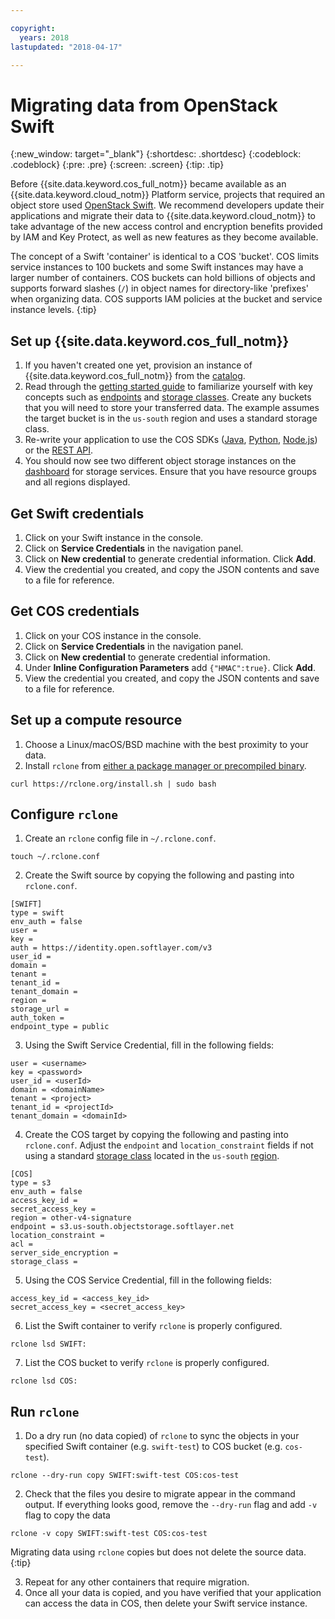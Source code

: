 ```yaml
---

copyright:
  years: 2018
lastupdated: "2018-04-17"

---
```


# Migrating data from OpenStack Swift

{:new_window: target="_blank"}
{:shortdesc: .shortdesc}
{:codeblock: .codeblock}
{:pre: .pre}
{:screen: .screen}
{:tip: .tip}

Before {{site.data.keyword.cos_full_notm}} became available as an {{site.data.keyword.cloud_notm}} Platform service, projects that required an object store used [OpenStack Swift](/docs/services/ObjectStorage/index.html). We recommend developers update their applications and migrate their data to {{site.data.keyword.cloud_notm}} to take advantage of the new access control and encryption benefits provided by IAM and Key Protect, as well as new features as they become available.

The concept of a Swift 'container' is identical to a COS 'bucket'.  COS limits service instances to 100 buckets and some Swift instances may have a larger number of containers. COS buckets can hold billions of objects and supports forward slashes (`/`) in object names for directory-like 'prefixes' when organizing data.  COS supports IAM policies at the bucket and service instance levels.
{:tip}

## Set up {{site.data.keyword.cos_full_notm}}

  1. If you haven't created one yet, provision an instance of {{site.data.keyword.cos_full_notm}} from the [catalog](/catalog/services/cloud-object-storage).  
  2. Read through the [getting started guide](/docs/services/cloud-object-storage/getting-started.html) to familiarize yourself with key concepts such as [endpoints](/docs/services/cloud-object-storage/basics/endpoints.html) and [storage classes](/docs/services/cloud-object-storage/basics/classes.html).  Create any buckets that you will need to store your transferred data. The example assumes the target bucket is in the `us-south` region and uses a standard storage class.
  3. Re-write your application to use the COS SDKs ([Java](/docs/services/cloud-object-storage/libraries/java.html), [Python](/docs/services/cloud-object-storage/libraries/python.html), [Node.js](/docs/services/cloud-object-storage/libraries/node.html)) or the [REST API](/docs/services/cloud-object-storage/api-reference/about-compatibility-api.html).
  4. You should now see two different object storage instances on the [dashboard](/dashboard/storage) for storage services.  Ensure that you have resource groups and all regions displayed.

## Get Swift credentials

  1. Click on your Swift instance in the console.
  2. Click on **Service Credentials** in the navigation panel.
  3. Click on **New credential** to generate credential information.  Click **Add**.
  4. View the credential you created, and copy the JSON contents and save to a file for reference.

## Get COS credentials

  1. Click on your COS instance in the console.
  2. Click on **Service Credentials** in the navigation panel.
  3. Click on **New credential** to generate credential information.
  4. Under **Inline Configuration Parameters** add `{"HMAC":true}`. Click **Add**.
  5. View the credential you created, and copy the JSON contents and save to a file for reference.

## Set up a compute resource
  1. Choose a Linux/macOS/BSD machine with the best proximity to your data.
  2. Install `rclone` from [either a package manager or precompiled binary](https://rclone.org/install/).

```
curl https://rclone.org/install.sh | sudo bash
```

## Configure `rclone`
1. Create an `rclone` config file in `~/.rclone.conf`.

```
touch ~/.rclone.conf
```

2. Create the Swift source by copying the following and pasting into `rclone.conf`.

```
[SWIFT]
type = swift
env_auth = false
user =
key =
auth = https://identity.open.softlayer.com/v3
user_id =
domain =
tenant =
tenant_id =
tenant_domain =
region =
storage_url =
auth_token =
endpoint_type = public
```

3. Using the Swift Service Credential, fill in the following fields:

```
user = <username>
key = <password>
user_id = <userId>
domain = <domainName>
tenant = <project>
tenant_id = <projectId>
tenant_domain = <domainId>
```

4. Create the COS target by copying the following and pasting into `rclone.conf`. Adjust the `endpoint` and `location_constraint` fields if not using a standard [storage class](/docs/services/cloud-object-storage/basics/classes.html) located in the `us-south` [region](/docs/services/cloud-object-storage/basics/endpoints.html).  

```
[COS]
type = s3
env_auth = false
access_key_id =
secret_access_key =
region = other-v4-signature
endpoint = s3.us-south.objectstorage.softlayer.net
location_constraint =
acl =
server_side_encryption =
storage_class =
```

5. Using the COS Service Credential, fill in the following fields:

```
access_key_id = <access_key_id>
secret_access_key = <secret_access_key>
```

6. List the Swift container to verify `rclone` is properly configured.

```
rclone lsd SWIFT:
```

7. List the COS bucket to verify `rclone` is properly configured.

```
rclone lsd COS:
```

## Run `rclone`

1. Do a dry run (no data copied) of `rclone` to sync the objects in your specified Swift container (e.g. `swift-test`) to COS bucket (e.g. `cos-test`).

```
rclone --dry-run copy SWIFT:swift-test COS:cos-test
```

2. Check that the files you desire to migrate appear in the command output. If everything looks good, remove the `--dry-run` flag and add `-v` flag to copy the data

```
rclone -v copy SWIFT:swift-test COS:cos-test
```

Migrating data using `rclone` copies but does not delete the source data.
{:tip}


3. Repeat for any other containers that require migration.
4. Once all your data is copied, and you have verified that your application can access the data in COS, then delete your Swift service instance.
